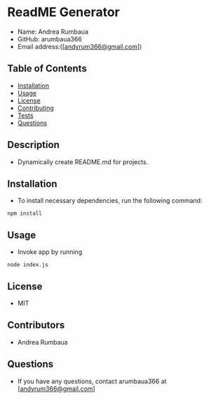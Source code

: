 # ReadME Generator

* Name: Andrea Rumbaua 
* GitHub: arumbaua366 
* Email address:([andyrum366@gmail.com])

## Table of Contents

* [Installation](#installation)
* [Usage](#usage)
* [License](#license)
* [Contributing](#contributing)
* [Tests](#tests)
* [Questions](#questions)

## Description
* Dynamically create README.md for projects.
## Installation
* To install necessary dependencies, run the following command: 
```
npm install
```
## Usage
* Invoke app by running 
```
node index.js
````
## License
* MIT
## Contributors
* Andrea Rumbaua
## Questions
* If you have any questions, contact arumbaua366 at [andyrum366@gmail.com]
